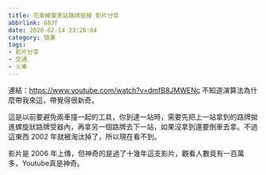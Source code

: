 ```yaml
---
title: 花東線東里站路牌拋接 影片分享
abbrlink: 683f
date: 2020-02-14 23:20:04
category: 隨筆
tags:
- 影片分享
- 交通
- 火車
---
```

連結：https://www.youtube.com/watch?v=dmfB8JMWENc
不知道演算法為什麼帶我來這，帶覺得很新奇。
<!-- more -->
這是以前要避免兩車撞一起的工具，你到達一站時，需要先把上一站拿到的路牌拋進螺旋狀路牌受器內，再拿另一個路牌去下一站，如果沒拿到還要倒車去拿。不過這東西 2002 年就被淘汰掉了，所以現在看不到。

影片是 2006 年上傳，但神奇的是過了十幾年這支影片，觀看人數竟有一百萬多，Youtube真是神奇。